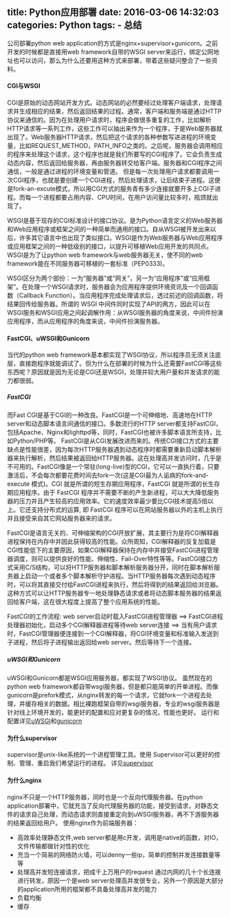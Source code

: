 title: Python应用部署
date: 2016-03-06 14:32:03
categories: Python
tags:
    - 总结
---

公司部署python web application的方式是nginx+supervisor+gunicorn。之前开发的时候都是直接用web framework自带的WSGI server来运行，绑定公网地址也可以访问，那么为什么还要用这种方式来部署，带着这些疑问整合了一些资料。

#### CGI与WSGI
CGI是原始的动态网站开发方式。动态网站的必然要经过处理客户端请求，处理请求并生成相应的结果，然后返回结果的过程。通常，客户端和服务端是通过HTTP协议来通信的。因为在处理用户请求时，程序会做很多重复的工作，比如解析HTTP请求等一系列工作，这些工作可以抽出来作为一个程序，于是Web服务器就出现了。Web服务器HTTP请求，然后把这个请求的各种参数写进进程的环境变量，比如REQUEST_METHOD，PATH_INFO之类的。之后呢，服务器会调用相应的程序来处理这个请求，这个程序也就是我们所要写的CGI程序了。它会负责生成动态内容，然后返回给服务器，再由服务器转交给客户端。服务器和CGI程序之间通信，一般是通过进程的环境变量和管道。
但是每一次处理用户请求都要调用一次CGI程序，也就是要创建一个CGI进程，然后处理请求，让后结束子进程。这便是fork-an-excute模式，所以用CGI方式的服务青有多少连接就要开多上CGI子进程。而每一个进程都要占用内容、CPU时间，在用户访问量比较多时，瓶颈就出现了。

WSGI是基于现存的CGI标准设计的接口协议。是为Python语言定义的Web服务器和Web应用程序或框架之间的一种简单而通用的接口。自从WSGI被开发出来以后，许多其它语言中也出现了类似接口。WSGI是作为Web服务器与Web应用程序或应用框架之间的一种低级别的接口，以提升可移植Web应用开发的共同点。WSGI是为了让python web framework与web服务器无关，使不同的web framework能在不同服务器可移植的一套标准（PEP0333)。

WSGI区分为两个部份：一为“服务器”或“网关”，另一为“应用程序”或“应用框架”。在处理一个WSGI请求时，服务器会为应用程序提供环境资讯及一个回调函数（Callback Function）。当应用程序完成处理请求后，透过前述的回调函数，将结果回传给服务器。所谓的 WSGI 中间件同时实现了API的两方，因此可以在WSGI服务和WSGI应用之间起调解作用：从WSGI服务器的角度来说，中间件扮演应用程序，而从应用程序的角度来说，中间件扮演服务器。
<!--more-->

#### FastCGI、uWSGI和Gunicorn
当代的python web framework基本都实现了WSGI协议，所以程序员无须关注底层，直接跑程序就能调试了。但为什么在部署的时候为什么还需要FastCGI等这些东西呢？原因就是因为无论是CGI还是WSGI，处理并较大用户量和并发请求的能力都很弱。

##### FastCGI
而Fast CGI是基于CGI的一种改良。FastCGI是一个可伸缩地、高速地在HTTP server和动态脚本语言间通信的接口。多数流行的HTTP server都支持FastCGI，包括Apache、Nginx和lighttpd等，同时，FastCGI也被许多脚本语言所支持，比如Python/PHP等。
FastCGI是从CGI发展改进而来的。传统CGI接口方式的主要缺点是性能很差，因为每次HTTP服务器遇到动态程序时都需要重新启动脚本解析器来执行解析，然后结果被返回给HTTP服务器。这在处理高并发访问时，几乎是不可用的。FastCGI像是一个常驻(long-live)型的CGI，它可以一直执行着，只要激活后，不会每次都要花费时间去fork一次(这是CGI最为人诟病的fork-and-execute 模式)。CGI 就是所谓的短生存期应用程序，FastCGI 就是所谓的长生存期应用程序。由于 FastCGI 程序并不需要不断的产生新进程，可以大大降低服务器的压力并且产生较高的应用效率。它的速度效率最少要比CGI技术提高5倍以上。它还支持分布式的运算, 即 FastCGI 程序可以在网站服务器以外的主机上执行并且接受来自其它网站服务器来的请求。

FastCGI是语言无关的、可伸缩架构的CGI开放扩展，其主要行为是将CGI解释器进程保持在内存中并因此获得较高的性能。众所周知，CGI解释器的反复加载是CGI性能低下的主要原因，如果CGI解释器保持在内存中并接受FastCGI进程管理器调度，则可以提供良好的性能、伸缩性、Fail-Over特性等等。FastCGI接口方式采用C/S结构，可以将HTTP服务器和脚本解析服务器分开，同时在脚本解析服务器上启动一个或者多个脚本解析守护进程。当HTTP服务器每次遇到动态程序时，可以将其直接交付给FastCGI进程来执行，然后将得到的结果返回给浏览器。这种方式可以让HTTP服务器专一地处理静态请求或者将动态脚本服务器的结果返回给客户端，这在很大程度上提高了整个应用系统的性能。

FastCGI的工作流程:
web server启动时载入FastCGI进程管理器 ==> FastCGI进程处理器初始化，启动多个CGI解释器进程等待web server连接 ==> 当有用户请求时，FastCGI管理器便连接到一个CGI解释器，将CGI环境变量和标准输入发送到子进程，然后将子进程输出返回给web server。然后等待下一个连接。

##### uWSGI和Gunicorn
uWSGI和Gunicorn都是WSGI应用服务器，都实现了WSGI协议。
虽然现在的python web framework都自带wsgi服务器，但是都只能简单的开单进程。而像gunicorn是prefork模式，从nginx转发的每一个请求，它就fork一个进程去处理，并缓存相关的数据。相比裸跑框架自带的wsgi服务器，专业的wsgi服务器是针对线上环境开发的，能更好的配置和应对更复杂的情况，性能也更好。
运行和配置详见[uWSGI](https://uwsgi-docs.readthedocs.org/en/latest/)和[gunicorn](http://gunicorn.org/#docs)


#### 为什么supervisor
supervisor是unix-like系统的一个进程管理工具。使用 Supervisor可以更好的控制、管理、重启我们希望运行的进程。
详见[supervisor](http://supervisord.org/introduction.html)

#### 为什么nginx
nginx不只是一个HTTP服务器，同时也是一个反向代理服务器。在python application部署中，它就充当了反向代理服务器的功能，接受到请求，对静态文件的请求自己处理，而动态请求则直接重定向到uWSGI服务器，再不下游服务器的结果返回给用户。
使用nginx作为前端服务器：
 * 高效率处理静态文件,web server都是用c开发，调用是native的函数，对IO，文件传输都做针对性的优化
 * 充当一个简易的网络防火墙，可以denny一些ip，简单的控制并发连接数量等等
 * 处理高并发短连接请求，把成千上万用户的request 通过内网的几十个长连接进行转发，原因一个是web server处理高并发很专业，另外一个原因是大部分的application所用的框架都不具备处理高并发的能力
 * 负载均衡
 * 缓存
